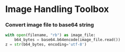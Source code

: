 # Image Handling Toolbox

### Convert image file to base64 string
```python
with open(filename, "rb") as image_file:
    b64_bytes = base64.b64encode(image_file.read())
z = str(b64_bytes, encoding='utf-8')
```